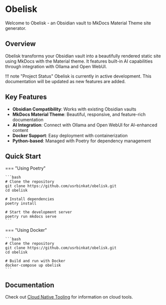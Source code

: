 # Obelisk

Welcome to Obelisk - an Obsidian vault to MkDocs Material Theme site generator.

## Overview

Obelisk transforms your Obsidian vault into a beautifully rendered static site using MkDocs with the Material theme. It features built-in AI capabilities through integration with Ollama and Open WebUI.

!!! note "Project Status"
    Obelisk is currently in active development. This documentation will be updated as new features are added.

## Key Features

- **Obsidian Compatibility**: Works with existing Obsidian vaults
- **MkDocs Material Theme**: Beautiful, responsive, and feature-rich documentation
- **AI Integration**: Connect with Ollama and Open WebUI for AI-enhanced content
- **Docker Support**: Easy deployment with containerization
- **Python-based**: Managed with Poetry for dependency management

## Quick Start

=== "Using Poetry"

    ```bash
    # Clone the repository
    git clone https://github.com/usrbinkat/obelisk.git
    cd obelisk
    
    # Install dependencies
    poetry install
    
    # Start the development server
    poetry run mkdocs serve
    ```

=== "Using Docker"

    ```bash
    # Clone the repository
    git clone https://github.com/usrbinkat/obelisk.git
    cd obelisk
    
    # Build and run with Docker
    docker-compose up obelisk
    ```

## Documentation

Check out [Cloud Native Tooling](cloud/Cloud%20Native%20Tooling.md) for information on cloud tools.